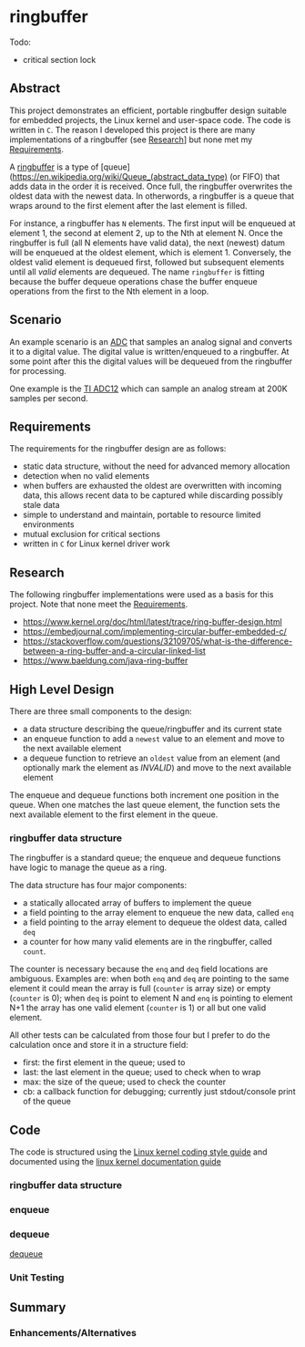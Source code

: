 # ringbuffer

Todo:

* critical section lock

## Abstract
This project demonstrates an efficient, portable ringbuffer design suitable for
embedded projects, the Linux kernel and user-space code.  The code is written
in `C`.  The reason I developed this project is there are many implementations
of a ringbuffer (see [Research]()] but none met my [Requirements]().

A [ringbuffer](https://en.wikipedia.org/wiki/Circular_buffer) is a type of 
[queue](https://en.wikipedia.org/wiki/Queue_(abstract_data_type) (or FIFO) that
adds data in the order it is received. Once full, the ringbuffer overwrites
the oldest data with the newest data.  In otherwords, a ringbuffer is a queue
that wraps around to the first element after the last element is filled.

For instance, a ringbuffer has `N`
elements.  The first input will be enqueued at element 1, the second at element
2, up to the Nth at element N.  Once the ringbuffer is full (all N elements
have valid data), the next (newest) datum will be enqueued at the oldest
element, which is element 1.  Conversely, the oldest valid element is dequeued
first, followed but subsequent elements until all *valid* elements are
dequeued.  The name `ringbuffer` is fitting because the buffer dequeue operations
chase the buffer enqueue operations from the first to the Nth element in a
loop.

## Scenario
An example scenario is an
[ADC](https://en.wikipedia.org/wiki/Analog-to-digital_converter) that
samples an analog signal and converts it to a digital value.  The digital value
is written/enqueued to a ringbuffer.  At some point after this the digital
values will be dequeued from the ringbuffer for processing.

One example is the 
[TI ADC12](https://www.ti.com/lit/ug/slau406f/slau406f.pdf)
which can sample an analog stream at 200K samples per second.

## Requirements
The requirements for the ringbuffer design are as follows:

* static data structure, without the need for advanced memory allocation
* detection when no valid elements
* when buffers are exhausted the oldest are overwritten with incoming data,
  this allows recent data to be captured while discarding possibly stale data
* simple to understand and maintain, portable to resource limited environments
* mutual exclusion for critical sections
* written in `C` for Linux kernel driver work

## Research
The following ringbuffer implementations were used as a basis for this
project.  Note that none meet the [Requirements]().

* https://www.kernel.org/doc/html/latest/trace/ring-buffer-design.html
* https://embedjournal.com/implementing-circular-buffer-embedded-c/
* https://stackoverflow.com/questions/32109705/what-is-the-difference-between-a-ring-buffer-and-a-circular-linked-list
* https://www.baeldung.com/java-ring-buffer

## High Level Design
There are three small components to the design:

* a data structure describing the queue/ringbuffer and its current state
* an enqueue function to add a `newest` value to an element and move to the
  next available element
* a dequeue function to retrieve an `oldest` value from an element (and
  optionally mark the element as *INVALID*) and move to the next available
  element
  
The enqueue and dequeue functions both increment one position in the queue.
When one matches the last queue element, the function sets the next available
element to the first element in the queue.
  
### ringbuffer data structure
The ringbuffer is a standard queue; the enqueue and dequeue functions have
logic to manage the queue as a ring.

The data structure has four major components:

* a statically allocated array of buffers to implement the queue
* a field pointing to the array element to enqueue the new data, called `enq`
* a field pointing to the array element to dequeue the oldest data, called `deq`
* a counter for how many valid elements are in the ringbuffer, called `count`.

The counter is necessary because the `enq` and `deq` field locations are
ambiguous. Examples are: when both `enq` and `deq` are pointing to the same
element it could mean the array is full (`counter` is array size) or empty
(`counter` is 0); when `deq` is point to element N and `enq` is pointing to
element N+1 the array has one valid element (`counter` is 1) or all but one
valid element.

All other tests can be calculated from those four but I prefer to do the
calculation once and store it in a structure field:

* first: the first element in the queue; used to 
* last: the last element in the queue; used to check when to wrap
* max: the size of the queue; used to check the counter
* cb: a callback function for debugging; currently just stdout/console print of
  the queue

## Code
The code is structured using the 
[Linux kernel coding style guide](https://www.kernel.org/doc/html/latest/process/coding-style.html)
and documented using the 
[linux kernel documentation guide](https://www.kernel.org/doc/html/latest/doc-guide/kernel-doc.html)


### ringbuffer data structure
<script src="https://gist.github.com/dturvene/3b4bcf59146784b56dd2763586ed0aae.js"></script>

### enqueue
<script src="https://gist.github.com/dturvene/b1ca7791a0c9167e15e9a7f344edf9a8.js"></script>

### dequeue
<!--
<script src="https://gist.github.com/dturvene/779137c4caea8999963c3b7fb851b639.js"></script>
-->

[dequeue](https://gist.github.com/dturvene/779137c4caea8999963c3b7fb851b639)

### Unit Testing
<script src="https://gist.github.com/dturvene/15dc6274e0c81b1da7467ca2621a6197.js"></script>

## Summary

### Enhancements/Alternatives

